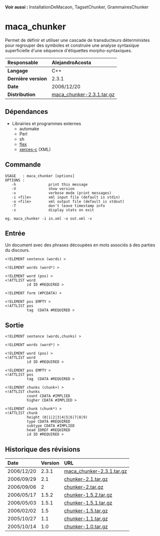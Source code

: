 **Voir aussi :** InstallationDeMacaon, TagsetChunker, GrammairesChunker

# maca\_chunker #

Permet de définir et utiliser une cascade de transducteurs déterministes pour regrouper des symboles et construire une analyse syntaxique superficielle d'une séquence d'étiquettes morpho-syntaxiques.

| **Responsable** |AlejandroAcosta|
|:----------------|:--------------|
| **Langage** |C++|
| **Dernière version** |2.3.1|
| **Date** |2006/12/20|
| **Distribution** |[maca\_chunker-2.3.1.tar.gz](http://www.linguist.jussieu.fr/~aacosta/macaon/modules/maca_chunker-2.3.1.tar.gz)|

## Dépendances ##
  * Librairies et programmes externes
    * automake
    * Perl
    * sh
    * [flex](http://flex.sourceforge.net/)
    * [xerces-c](http://xml.apache.org/xerces-c/) (XML)

## Commande ##
```
USAGE   : maca_chunker [options]
OPTIONS :
   -h               print this message
   -V               show version
   -v               verbose mode (print messages)
   -i <file>        xml input file (default is stdin)
   -o <file>        xml output file (default is stdout)
   -T               don't leave timestamp info
   -s               display stats on exit

eg. maca_chunker -i in.xml -o out.xml -v

```

## Entrée ##
Un document avec des phrases découpées en mots associés à des parties du discours.

```
<!ELEMENT sentence (words) >

<!ELEMENT words (word*) >

<!ELEMENT word (pos) >
<!ATTLIST word
          id ID #REQUIRED >

<!ELEMENT form (#PCDATA) >

<!ELEMENT pos EMPTY >
<!ATTLIST pos
          tag  CDATA #REQUIRED >
```

## Sortie ##

```
<!ELEMENT sentence (words,chunks) >

<!ELEMENT words (word*) >

<!ELEMENT word (pos) >
<!ATTLIST word
          id ID #REQUIRED >

<!ELEMENT pos EMPTY >
<!ATTLIST pos
          tag  CDATA #REQUIRED >

<!ELEMENT chunks (chunk+) >
<!ATTLIST chunks 
          count CDATA #IMPLIED  
          higher CDATA #IMPLIED > 

<!ELEMENT chunk (chunk*) >
<!ATTLIST chunk
          height (0|1|2|3|4|5|6|7|8|9) 
          type CDATA #REQUIRED         
          subtype CDATA #IMPLIED       
          head IDREF #REQUIRED         
          id ID #REQUIRED >
```

## Historique des révisions ##

| **Date** | **Version** | **URL** |
|:---------|:------------|:--------|
|2006/12/20|2.3.1|[maca\_chunker-2.3.1.tar.gz](http://www.linguist.jussieu.fr/~aacosta/macaon/modules/maca_chunker-2.3.1.tar.gz)|
|2006/09/29|2.1|[chunker-2.1.tar.gz](http://www.linguist.jussieu.fr/~aacosta/macaon/modules/chunker-2.1.tar.gz)|
|2006/09/06|2 |[chunker-2.tar.gz](http://www.linguist.jussieu.fr/~aacosta/macaon/modules/chunker-2.tar.gz)|
|2006/05/17|1.5.2|[chunker-1.5.2.tar.gz](http://www.linguist.jussieu.fr/~aacosta/macaon/modules/chunker-1.5.2.tar.gz)|
|2006/05/03|1.5.1|[chunker-1.5.1.tar.gz](http://www.linguist.jussieu.fr/~aacosta/macaon/modules/chunker-1.5.1.tar.gz)|
|2006/02/02|1.5|[chunker-1.5.tar.gz](http://www.linguist.jussieu.fr/~aacosta/macaon/modules/chunker-1.5.tar.gz)|
|2005/10/27|1.1|[chunker-1.1.tar.gz](http://www.linguist.jussieu.fr/~aacosta/macaon/modules/chunker-1.1.tar.gz)|
|2005/10/14|1.0|[chunker-1.0.tar.gz](http://www.linguist.jussieu.fr/~aacosta/macaon/modules/chunker-1.0.tar.gz)|




